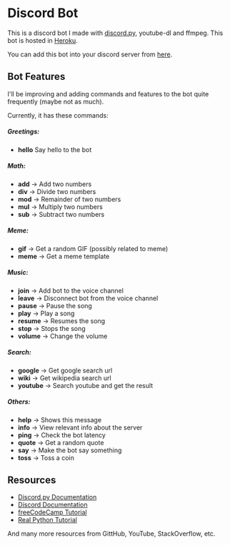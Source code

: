 # Discord Bot

This is a discord bot I made with [discord.py](https://discordpy.readthedocs.io), youtube-dl and ffmpeg. This bot is hosted in [Heroku](https://www.heroku.com).

You can add this bot into your discord server from [here](https://discord.com/api/oauth2/authorize?client_id=839384987291746304&permissions=3191861185&scope=bot).

## Bot Features

I'll be improving and adding commands and features to the bot quite frequently (maybe not as much).

Currently,  it has these commands:

##### Greetings:
  - **hello**   Say hello to the bot
  
##### Math:
  - **add** -> Add two numbers
  - **div** -> Divide two numbers
  - **mod** -> Remainder of two numbers
  - **mul** -> Multiply two numbers
  - **sub** -> Subtract two numbers
  
##### Meme:
  - **gif** -> Get a random GIF (possibly related to meme)
  - **meme** -> Get a meme template
  
##### Music:
  - **join** -> Add bot to the voice channel
  - **leave** -> Disconnect bot from the voice channel
  - **pause** -> Pause the song
  - **play** -> Play a song
  - **resume** -> Resumes the song
  - **stop** -> Stops the song
  - **volume** -> Change the volume
  
##### Search:
  - **google** -> Get google search url
  - **wiki** -> Get wikipedia search url
  - **youtube** -> Search youtube and get the result
  
##### Others:
  - **help** -> Shows this message
  - **info** -> View relevant info about the server
  - **ping** -> Check the bot latency
  - **quote** -> Get a random quote
  - **say** -> Make the bot say something
  - **toss** -> Toss a coin
  
## Resources

- [Discord.py Documentation](https://discordpy.readthedocs.io/)
- [Discord Documentation](https://discord.com/developers/docs/intro)
- [freeCodeCamp Tutorial](https://www.freecodecamp.org/news/create-a-discord-bot-with-python)
- [Real Python Tutorial](https://realpython.com/how-to-make-a-discord-bot-python)

And many more resources from GittHub, YouTube, StackOverflow, etc.
  

